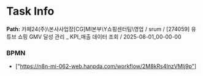 # Task Info

**Path:** 카페24(주)\본사사업장\[CG]MI본부\Y쇼핑센터팀\영업 / srum / [274059] 유튜브 쇼핑 GMV 달성 관리 _ KPI_매출 데이터 조회 / 2025-08-01_00-00-00

### BPMN
- ["https://n8n-mi-062-web.hanpda.com/workflow/2M8kRs4InzVMIj9p"]

